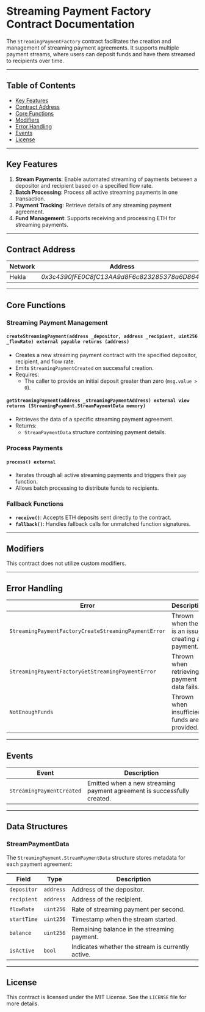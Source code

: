 # Streaming Payment Factory Contract Documentation

The `StreamingPaymentFactory` contract facilitates the creation and management of streaming payment agreements. It supports multiple payment streams, where users can deposit funds and have them streamed to recipients over time.

---

## Table of Contents

- [Key Features](#key-features)
- [Contract Address](#contract-address)
- [Core Functions](#core-functions)
- [Modifiers](#modifiers)
- [Error Handling](#error-handling)
- [Events](#events)
- [License](#license)

---

## Key Features

1. **Stream Payments**: Enable automated streaming of payments between a depositor and recipient based on a specified flow rate.
2. **Batch Processing**: Process all active streaming payments in one transaction.
3. **Payment Tracking**: Retrieve details of any streaming payment agreement.
4. **Fund Management**: Supports receiving and processing ETH for streaming payments.

---

## Contract Address

| **Network** | **Address**       |
|-------------|-------------------|
| Hekla       | *0x3c4390fFE0C8fC13AA9d8F6c823285378a6D8649* |

---

## Core Functions

### **Streaming Payment Management**

#### `createStreamingPayment(address _depositor, address _recipient, uint256 _flowRate) external payable returns (address)`
- Creates a new streaming payment contract with the specified depositor, recipient, and flow rate.
- Emits `StreamingPaymentCreated` on successful creation.
- Requires:
  - The caller to provide an initial deposit greater than zero (`msg.value > 0`).

#### `getStreamingPayment(address _streamingPaymentAddress) external view returns (StreamingPayment.StreamPaymentData memory)`
- Retrieves the data of a specific streaming payment agreement.
- Returns:
  - `StreamPaymentData` structure containing payment details.

### **Process Payments**

#### `process() external`
- Iterates through all active streaming payments and triggers their `pay` function.
- Allows batch processing to distribute funds to recipients.

### **Fallback Functions**

- **`receive()`**: Accepts ETH deposits sent directly to the contract.
- **`fallback()`**: Handles fallback calls for unmatched function signatures.

---

## Modifiers

This contract does not utilize custom modifiers.

---

## Error Handling

| **Error**                                    | **Description**                                     |
|----------------------------------------------|---------------------------------------------------|
| `StreamingPaymentFactoryCreateStreamingPaymentError` | Thrown when there is an issue creating a payment. |
| `StreamingPaymentFactoryGetStreamingPaymentError`    | Thrown when retrieving payment data fails.        |
| `NotEnoughFunds`                             | Thrown when insufficient funds are provided.      |

---

## Events

| **Event**                | **Description**                                                             |
|--------------------------|-----------------------------------------------------------------------------|
| `StreamingPaymentCreated` | Emitted when a new streaming payment agreement is successfully created.    |

---

## Data Structures

### **StreamPaymentData**
The `StreamingPayment.StreamPaymentData` structure stores metadata for each payment agreement:

| **Field**        | **Type**   | **Description**                                  |
|------------------|------------|--------------------------------------------------|
| `depositor`      | `address`  | Address of the depositor.                        |
| `recipient`      | `address`  | Address of the recipient.                        |
| `flowRate`       | `uint256`  | Rate of streaming payment per second.            |
| `startTime`      | `uint256`  | Timestamp when the stream started.               |
| `balance`        | `uint256`  | Remaining balance in the streaming payment.      |
| `isActive`       | `bool`     | Indicates whether the stream is currently active.|

---

## License

This contract is licensed under the MIT License. See the `LICENSE` file for more details.

